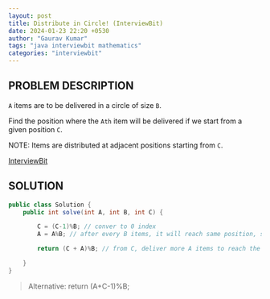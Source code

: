 ```yaml
---
layout: post
title: Distribute in Circle! (InterviewBit)
date: 2024-01-23 22:20 +0530
author: "Gaurav Kumar"
tags: "java interviewbit mathematics"
categories: "interviewbit"
---
```


## PROBLEM DESCRIPTION

`A` items are to be delivered in a circle of size `B`.

Find the position where the `Ath` item will be delivered if we start from a given position `C`.

NOTE: Items are distributed at adjacent positions starting from `C`.

[InterviewBit](https://www.interviewbit.com/problems/total-moves-for-bishop/)

## SOLUTION

```java
public class Solution {
    public int solve(int A, int B, int C) {

        C = (C-1)%B; // conver to 0 index
        A = A%B; // after every B items, it will reach same position, so A%B will give extra items left

        return (C + A)%B; // from C, deliver more A items to reach the needed position (if it goes beyond B, it will cycle again)

    }
}
```

> Alternative: return (A+C-1)%B;
